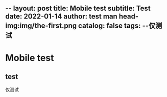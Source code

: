 --
layout: post
title: Mobile test
subtitle: Test
date: 2022-01-14
author: test man
head-img:img/the-first.png
catalog: false 
tags:
     --仅测试
---
# Mobile test
## test 
  仅测试

